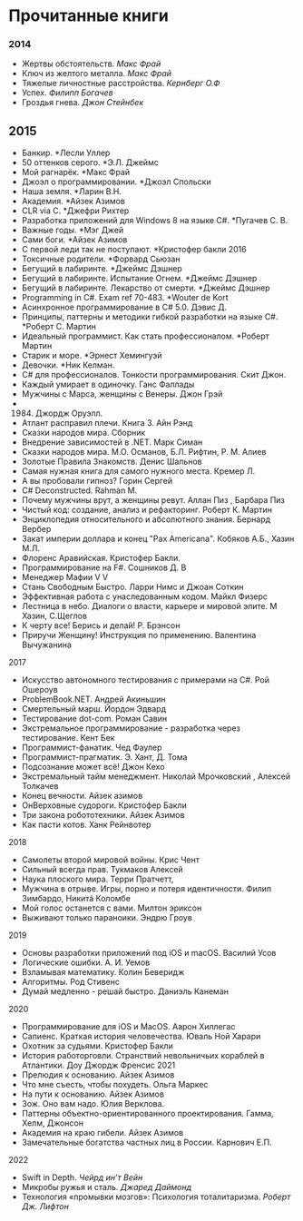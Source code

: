 # Прочитанные книги

### 2014
- Жертвы обстоятельств. *Макс Фрай*
- Ключ из желтого металла. *Макс Фрай*
- Тяжелые личностные расстройства. *Кернберг О.Ф*
- Успех. *Филипп Богачев*
- Гроздья гнева. *Джон Стейнбек*

## 2015
- Банкир. *Лесли Уллер 
- 50 оттенков серого. *Э.Л. Джеймс 
- Мой рагнарёк. *Макс Фрай
- Джоэл о программировании. *Джоэл Спольски
- Наша земля. *Ларин В.Н.
- Академия. *Айзек Азимов
- CLR via C. *Джефри Рихтер
- Разработка приложений для Windows 8 на языке C#. *Пугачев С. В.
- Важные годы. *Мэг Джей
- Сами боги. *Айзек Азимов
- С первой леди так не поступают. *Кристофер бакли
2016
- Токсичные родители. *Форвард Сьюзан
- Бегущий в лабиринте. *Джеймс Дэшнер
- Бегущий в лабиринте. Испытание Огнем. *Джеймс Дэшнер
- Бегущий в лабиринте. Лекарство от смерти. *Джеймс Дэшнер
- Programming in C#. Exam ref 70-483. *Wouter de Kort
- Асинхронное программирование в C# 5.0. Дэвис Д.
- Принципы, паттерны и методики гибкой разработки на языке C#. *Роберт С. Мартин
- Идеальный программист. Как стать профессионалом. *Роберт Мартин
- Старик и море. *Эрнест Хемингуэй 
- Девочки. *Ник Келман.
- C# для профессионалов. Тонкости программирования. Скит Джон.
- Каждый умирает в одиночку. Ганс Фаллады
- Мужчины с Марса, женщины с Венеры. Джон Грэй
- 1984. Джордж Оруэлл. 
- Атлант расправил плечи. Книга 3. Айн Рэнд
- Сказки народов мира. Сборник
- Внедрение зависимостей в .NET. Марк Симан
- Сказки народов мира. М.О. Османов, Б.Л. Рифтин, Р. М. Алиев
- Золотые Правила Знакомств. Денис Шальнов 
- Самая нужная книга для самого нужного места. Кремер Л.
- А вы пробовали гипноз? Горин Сергей
- C# Deconstructed. Rahman M. 
- Почему мужчины врут, а женщины ревут. Аллан Пиз , Барбара Пиз 
- Чистый код: создание, анализ и рефакторинг. Роберт К. Мартин
- Энциклопедия относительного и абсолютного знания. Бернард Вербер
- Закат империи доллара и конец "Pax Americana". Кобяков А.Б., Хазин М.Л.
- Флоренс Аравийская. Кристофер Бакли.
- Программирование на F#. Сошников Д. В
- Менеджер Мафии V V
- Стань Свободным Быстро. Ларри Нимс и Джоан Соткин 
- Эффективная работа с унаследованным кодом. Майкл Физерс 
- Лестница в небо. Диалоги о власти, карьере и мировой элите. М Хазин, С.Щеглов
- К черту все! Берись и делай! Р. Брэнсон
- Приручи Женщину! Инструкция по применению. Валентина Вычужанина

2017
- Искусство автономного тестирования с примерами на C#. Рой Ошероув
- ProblemBook.NET. Андрей Акиньшин
- Смертельный марш. Йордон Эдвард
- Тестирование dot-com. Роман Савин
- Экстремальное программирование - разработка через тестирование. Кент Бек
- Программист-фанатик. Чед Фаулер
- Программист-прагматик. Э. Хант, Д. Тома 
- Подсознание может всё!  Джон Кехо 
- Экстремальный тайм менеджмент. Николай Мрочковский , Алексей Толкачев
- Конец вечности. Айзек азимов
- ОнВерховные судороги. Кристофер Бакли
- Три закона робототехники. Айзек Азимов
- Как пасти котов. Ханк Рейнвотер

2018
- Самолеты второй мировой войны. Крис Чент
- Сильный всегда прав. Тукмаков Алексей
- Наука плоского мира. Терри Пратчетт,
- Мужчина в отрыве. Игры, порно и потеря идентичности. Филип Зимбардо, Никитá Коломбе
- Мой голос останется с вами. Милтон эриксон
- Выживают только параноики. Эндрю Гроув

2019
- Основы разработки приложений под iOS и macOS. Василий Усов
- Логические ошибки. А. И. Уемов
- Взламывая математику. Колин Беверидж
- Алгоритмы. Род Стивенс
- Думай медленно - решай быстро. Даниэль Канеман

2020
- Программирование для iOS и MacOS. Аарон Хиллегас
- Сапиенс. Краткая история человечества. Юваль Ной Харари
- Охотник за судьями. Кристофер Бакли
- История работорговли. Странствий невольничьих кораблей в Атлантики. Доу Джордж Френсис
2021
- Прелюдия к основанию. Айзек Азимов
- Что мне съесть, чтобы похудеть. Ольга Маркес
- На пути к основанию. Айзек Азимов
- Зож. Оно вам надо. Юлия Верклова. 
- Паттерны объектно-ориентированного проектирования. Гамма, Хелм, Джонсон
- Академия на краю гибели. Айзек Азимов
- Замечательные богатства частных лиц в России. Карнович Е.П.

2022
- Swift in Depth. *Чейрд ин’т Вейн*
- Микробы ружья и сталь. *Джаред Даймонд*
- Технология «промывки мозгов»: Психология тоталитаризма. *Роберт Дж. Лифтон*
